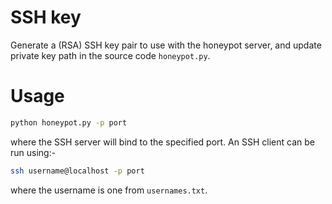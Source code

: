 # SSH key

Generate a (RSA) SSH key pair to use with the honeypot server, and update private key path in the source code `honeypot.py`.

# Usage

```sh
python honeypot.py -p port
```
where the SSH server will bind to the specified port. An SSH client can be run using:-
```sh
ssh username@localhost -p port
```
where the username is one from `usernames.txt`.
